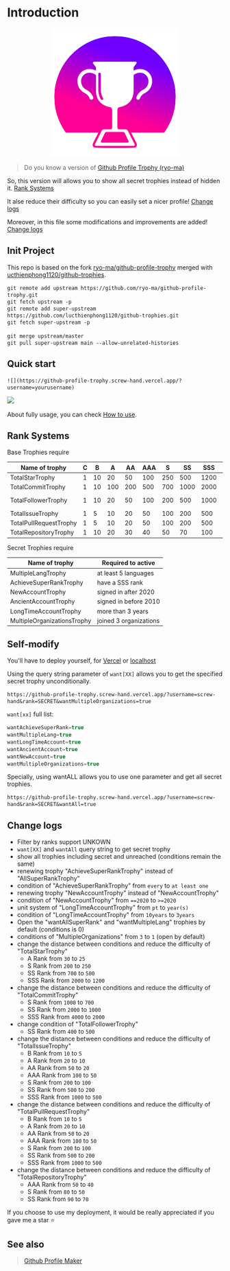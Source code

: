# Introduction

<p align="center"><img src="logo.png"><p>

> Do you know a version of [Github Profile Trophy (ryo-ma)](https://github.com/ryo-ma/github-profile-trophy)

So, this version will allows you to show all secret trophies instead of hidden it. [Rank Systems](#rank-systems)

It alse reduce their difficulty so you can easily set a nicer profile! [Change logs](#change-logs)

Moreover, in this file some modifications and improvements are added! [Change logs](#change-logs)

## Init Project

This repo is based on the fork [ryo-ma/github-profile-trophy](https://github.com/ryo-ma/github-profile-trophy)
merged with [ucthienphong1120/github-trophies](https://github.com/lucthienphong1120/github-trophies).

```shel
git remote add upstream https://github.com/ryo-ma/github-profile-trophy.git
git fetch upstream -p
git remote add super-upstream https://github.com/lucthienphong1120/github-trophies.git
git fetch super-upstream -p

git merge upstream/master
git pull super-upstream main --allow-unrelated-histories
```

## Quick start

```
![](https://github-profile-trophy.screw-hand.vercel.app/?username=yourusername)
```

[![](https://github-profile-trophy.screw-hand.vercel.app/?username=lucthienphong1120)](https://github-profile-trophy.screw-hand.vercel.app/?username=lucthienphong1120)

About fully usage, you can check [How to use](/USAGE.md).

## Rank Systems

Base Trophies require

| Name of trophy | C | B | A | AA | AAA | S | SS | SSS | Difficult |
| --- | --- | --- | --- | --- | --- | --- | --- | --- | --- |
| TotalStarTrophy | 1 | 10 | 20 | 50 | 100 | 250 | 500 | 1200 | Normal |
| TotalCommitTrophy | 1 | 10 | 100 | 200 | 500 | 700 | 1000 | 2000 | Normal |
| TotalFollowerTrophy | 1 | 10 | 20 | 50 | 100 | 200 | 500 | 1000 | Very Hard |
| TotalIssueTrophy | 1 | 5 | 10 | 20 | 50 | 100 | 200 | 500 | Hard |
| TotalPullRequestTrophy | 1 | 5 | 10 | 20 | 50 | 100 | 200 | 500 | Hard |
| TotalRepositoryTrophy | 1 | 10 | 20 | 30 | 40 | 50 | 70 | 100 | Easy |

Secret Trophies require 

| Name of trophy | Required to active |
| --- | --- |
| MultipleLangTrophy | at least 5 languages |
| AchieveSuperRankTrophy | have a SSS rank |
| NewAccountTrophy | signed in after 2020 |
| AncientAccountTrophy | signed in before 2010 |
| LongTimeAccountTrophy | more than 3 years |
| MultipleOrganizationsTrophy | joined 3 organizations |

## Self-modify

You'll have to deploy yourself, for [Vercel](/VercelDeployGuide.md) or [localhost](/LocalDeployGuide.md)

Using the query string parameter of `want[XX]` allows you to get the specified secret trophy unconditionally.

```
https://github-profile-trophy.screw-hand.vercel.app/?username=screw-hand&rank=SECRET&wantMultipleOrganizations=true
```

`want[xx]` full list:
```ts
wantAchieveSuperRank=true
wantMultipleLang=true
wantLongTimeAccount=true
wantAncientAccount=true
wantNewAccount=true
wantMultipleOrganizations=true
```

Specially, using wantALL allows you to use one parameter and get all secret trophies.

```
https://github-profile-trophy.screw-hand.vercel.app/?username=screw-hand&rank=SECRET&wantAll=true
```

## Change logs

- Filter by ranks support UNKOWN
- `want[XX]` and `wantAll` query string to get secret trophy
- show all trophies including secret and unreached (conditions remain the same)
- renewing trophy "AchieveSuperRankTrophy" instead of "AllSuperRankTrophy"
- condition of "AchieveSuperRankTrophy" from `every` to `at least one`
- renewing trophy "NewAccountTrophy" instead of "NewAccountTrophy"
- condition of "NewAccountTrophy" from `==2020` to `>=2020`
- unit system of "LongTimeAccountTrophy" from `pt` to `year(s)`
- condition of "LongTimeAccountTrophy" from `10years` to `3years`
- Open the "wantAllSuperRank" and "wantMultipleLang" trophies by default (conditions is 0)
- conditions of "MultipleOrganizations" from `3` to `1` (open by default)
- change the distance between conditions and reduce the difficulty of "TotalStarTrophy"
  - A Rank from `30` to `25`
  - S Rank from `200` to `250`
  - SS Rank from `700` to `500`
  - SSS Rank from `2000` to `1200`
- change the distance between conditions and reduce the difficulty of "TotalCommitTrophy"
  - S Rank from `1000` to `700`
  - SS Rank from `2000` to `1000`
  - SSS Rank from `4000` to `2000`
- change condition of "TotalFollowerTrophy"
  - SS Rank from `400` to `500`
- change the distance between conditions and reduce the difficulty of "TotalIssueTrophy"
  - B Rank from `10` to `5`
  - A Rank from `20` to `10`
  - AA Rank from `50` to `20`
  - AAA Rank from `100` to `50`
  - S Rank from `200` to `100`
  - SS Rank from `500` to `200`
  - SSS Rank from `1000` to `500`
- change the distance between conditions and reduce the difficulty of "TotalPullRequestTrophy"
  - B Rank from `10` to `5`
  - A Rank from `20` to `10`
  - AA Rank from `50` to `20`
  - AAA Rank from `100` to `50`
  - S Rank from `200` to `100`
  - SS Rank from `500` to `200`
  - SSS Rank from `1000` to `500`
- change the distance between conditions and reduce the difficulty of "TotalRepositoryTrophy"
  - AAA Rank from `50` to `40`
  - S Rank from `80` to `50`
  - SS Rank from `90` to `70`

If you choose to use my deployment, it would be really appreciated if you gave me a star :star:

## See also

> [Github Profile Maker](https://github.com/lucthienphong1120/github-profile-maker)

